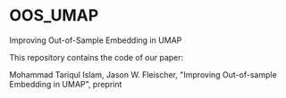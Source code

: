 # OOS_UMAP
Improving Out-of-Sample Embedding in UMAP

This repository contains the code of our paper:

Mohammad Tariqul Islam, Jason W. Fleischer, "Improving Out-of-sample Embedding in UMAP", preprint
